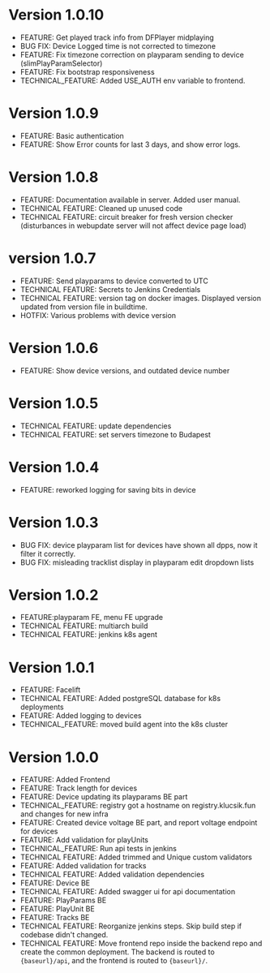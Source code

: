# Version 1.0.10
* FEATURE: Get played track info from DFPlayer midplaying
* BUG FIX: Device Logged time is not corrected to timezone
* FEATURE: Fix timezone correction on playparam sending to device (slimPlayParamSelector)
* FEATURE: Fix bootstrap responsiveness
* TECHNICAL_FEATURE: Added USE_AUTH env variable to frontend.
# Version 1.0.9
* FEATURE: Basic authentication
* FEATURE: Show Error counts for last 3 days, and show error logs.
# Version 1.0.8
* FEATURE: Documentation available in server. Added user manual.
* TECHNICAL FEATURE: Cleaned up unused code
* TECHNICAL FEATURE: circuit breaker for fresh version checker (disturbances in webupdate server will not affect device page load)
# version 1.0.7
* FEATURE: Send playparams to device converted to UTC
* TECHNICAL FEATURE: Secrets to Jenkins Credentials
* TECHNICAL FEATURE: version tag on docker images. Displayed version updated from version file in buildtime.
* HOTFIX: Various problems with device version
# Version 1.0.6
* FEATURE: Show device versions, and outdated device number
# Version 1.0.5
* TECHNICAL FEATURE: update dependencies
* TECHNICAL FEATURE: set servers timezone to Budapest
# Version 1.0.4
* FEATURE: reworked logging for saving bits in device
# Version 1.0.3
* BUG FIX: device playparam list for devices have shown all dpps, now it filter it correctly.
* BUG FIX: misleading tracklist display in playparam edit dropdown lists
# Version 1.0.2
* FEATURE:playparam FE, menu FE upgrade
* TECHNICAL FEATURE: multiarch build
* TECHNICAL FEATURE: jenkins k8s agent
# Version 1.0.1
* FEATURE: Facelift
* TECHNICAL FEATURE: Added postgreSQL database for k8s deployments
* FEATURE: Added logging to devices
* TECHNICAL_FEATURE: moved build agent into the k8s cluster

# Version 1.0.0
* FEATURE: Added Frontend
* FEATURE: Track length for devices
* FEATURE: Device updating its playparams BE part
* TECHNICAL_FEATURE: registry got a hostname on registry.klucsik.fun and changes for new infra
* FEATURE: Created device voltage BE part, and report voltage endpoint for devices
* FEATURE: Add validation for playUnits
* TECHNICAL_FEATURE: Run api tests in jenkins
* TECHNICAL FEATURE: Added trimmed and Unique custom validators
* FEATURE: Added validation for tracks
* TECHNICAL FEATURE: Added validation dependencies
* FEATURE: Device BE
* TECHNICAL FEATURE: Added swagger ui for api documentation
* FEATURE: PlayParams BE
* FEATURE: PlayUnit BE
* FEATURE: Tracks BE 
* TECHNICAL FEATURE: Reorganize jenkins steps. Skip build step if codebase didn't changed.
* TECHNICAL FEATURE: Move frontend repo inside the backend repo and create the common deployment.
The backend is routed to `{baseurl}/api`, and the frontend is routed to `{baseurl}/`.